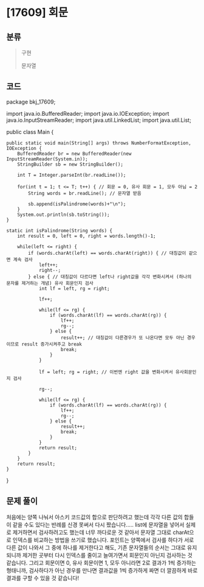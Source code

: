 # [17609] 회문

## 분류
> 구현
>
> 문자열

## 코드
package bkj_17609;

import java.io.BufferedReader;
import java.io.IOException;
import java.io.InputStreamReader;
import java.util.LinkedList;
import java.util.List;

public class Main {

	public static void main(String[] args) throws NumberFormatException, IOException {
		BufferedReader br = new BufferedReader(new InputStreamReader(System.in));
		StringBuilder sb = new StringBuilder();
		
		int T = Integer.parseInt(br.readLine());
		
		for(int t = 1; t <= T; t++) { // 회문 = 0, 유사 회문 = 1, 모두 아님 = 2
			String words = br.readLine(); // 문자열 받음
			
			sb.append(isPalindrome(words)+"\n");
		}
		System.out.println(sb.toString());
	}
	
	static int isPalindrome(String words) {
		int result = 0, left = 0, right = words.length()-1;
		
		while(left <= right) {
			if (words.charAt(left) == words.charAt(right)) { // 대칭값이 같으면 계속 검사
				left++;
				right--;
			} else { // 대칭값이 다르다면 left나 right값을 각각 변화시켜서 (하나의 문자를 제거하는 개념) 유사 회문인지 검사
				int lf = left, rg = right;
				
				lf++;
				
				while(lf <= rg) {
					if (words.charAt(lf) == words.charAt(rg)) {
						lf++;
						rg--;
					} else {
						result++; // 대칭값이 다른경우가 또 나온다면 모두 아닌 경우이므로 result 증가시켜주고 break
						break;
					}
				}
				
				lf = left; rg = right; // 이번엔 right 값을 변화시켜서 유사회문인지 검사
				
				rg--;
				
				while(lf <= rg) {
					if (words.charAt(lf) == words.charAt(rg)) {
						lf++;
						rg--;
					} else {
						result++;
						break;
					}
				}
				return result;
			}
		}
		return result;
	}
}


## 문제 풀이
처음에는 양쪽 나눠서 아스키 코드값의 합으로 판단하려고 했는데 각각 다른 값의 합들이 같을 수도 있다는 반례를 신경 못써서 다시 짰습니다..... list에 문자열을 넣어서 실제로 제거하면서 검사하려고도 했는데 너무 까다로운 것 같아서 문자열 그대로 charAt으로 인덱스를 비교하는 방법을 쓰기로 했습니다. 포인트는 양쪽에서 검사를 하다가 서로 다른 값이 나와서 그 중에 하나를 제거한다고 해도, 기존 문자열들의 순서는 그대로 유지되니까 제거한 곳부터 다시 인덱스를 줄이고 늘여가면서 회문인지 아닌지 검사하는 것 같습니다. 그리고 회문이면 0, 유사 회문이면 1, 모두 아니라면 2로 결과가 1씩 증가하는 형태니까, 검사하다가 아닌 경우를 만나면 결과값을 1씩 증가하게 짜면 더 깔끔하게 바로 결과를 구할 수 있을 것 같습니다!